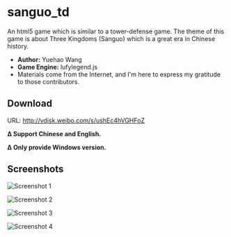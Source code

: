 # sanguo_td
An html5 game which is similar to a tower-defense game. The theme of this game is about Three Kingdoms (Sanguo) which is a great era in Chinese history.

- **Author:** Yuehao Wang
- **Game Engine:** lufylegend.js
- Materials come from the Internet, and I'm here to express my gratitude to those contributors.

## Download
URL: http://vdisk.weibo.com/s/ushEc4hVGHFoZ

**∆ Support Chinese and English.**

**∆ Only provide Windows version.**

## Screenshots

![Screenshot 1](http://yuehaowang.github.io/images/demo/sanguo_td1.png)

![Screenshot 2](http://yuehaowang.github.io/images/demo/sanguo_td2.png)

![Screenshot 3](http://yuehaowang.github.io/images/demo/sanguo_td3.png)

![Screenshot 4](http://yuehaowang.github.io/images/demo/sanguo_td4.png)

